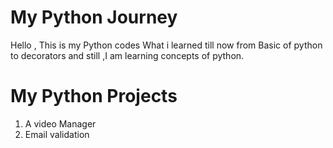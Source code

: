 # My Python Journey 
Hello , This is my Python codes What i learned till now from Basic of python to decorators and still ,I am learning concepts of python.

# My Python Projects 
1. A video Manager 
2. Email validation